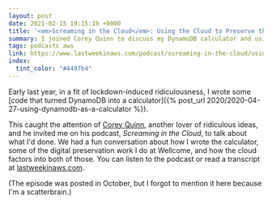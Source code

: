 ```yaml
---
layout: post
date: 2021-02-15 19:15:19 +0000
title: '<em>Screaming in the Cloud</em>: Using the Cloud to Preserve the Future'
summary: I joined Corey Quinn to discuss my DynamoDB calculator and using the cloud to preserve digital collections.
tags: podcasts aws
link: https://www.lastweekinaws.com/podcast/screaming-in-the-cloud/using-the-cloud-to-preserve-the-future-with-alex-chan/
index:
  tint_color: "#4497b4"
---
```


Early last year, in a fit of lockdown-induced ridiculousness, I wrote some [code that turned DynamoDB into a calculator]({% post_url 2020/2020-04-27-using-dynamodb-as-a-calculator %}).

This caught the attention of [Corey Quinn](https://twitter.com/quinnypig), another lover of ridiculous ideas, and he invited me on his podcast, *Screaming in the Cloud*, to talk about what I'd done.
We had a fun conversation about how I wrote the calculator, some of the digital preservation work I do at Wellcome, and how the cloud factors into both of those.
You can listen to the podcast or read a transcript at [lastweekinaws.com](https://www.lastweekinaws.com/podcast/screaming-in-the-cloud/using-the-cloud-to-preserve-the-future-with-alex-chan/).

(The episode was posted in October, but I forgot to mention it here because I'm a scatterbrain.)
